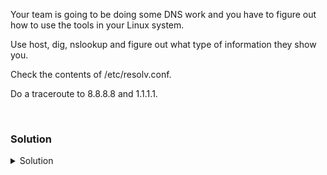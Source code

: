 Your team is going to be doing some DNS work and you have to figure out how to use the tools in your Linux system.

Use host, dig, nslookup and figure out what type of information they show you.

Check the contents of /etc/resolv.conf.

Do a traceroute to 8.8.8.8 and 1.1.1.1.

<br>

### Solution
<details>
<summary>Solution</summary>
Use the host command to www.google.com

```plain
host www.google.com
```{{exec}}

What information are you seeing? How many IP addresses are there? How many are IPv4 and IPv6?

Use the dig command against www.google.com. 

```plain
dig www.google.com
```{{exec}}

How many A records do you see? What server was used for the DNS query?

This prompts you to wonder where your system gets it's configuration for DNS. Check the /etc/resolv.conf to see if you can find where your system is looking at DNS.

```plain
cat /etc/resolv.conf
```{{exec}}

What nameservers does your system try to use? Enter these into /root/nameservers

```plain
cat /etc/resolv.conf | grep nameservers > /root/nameservers
```{{exec}}

Traceroute is installed on the system. Use traceroute to see if you can map the hops from you to www.google.com

```plain
traceroute www.google.com
```{{exec}}

What output do you see? Are all of the addresses shown? Why do you think that is? What's the highest latency you see between hops?


</details>